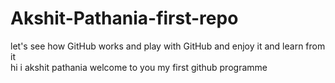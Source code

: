 # Akshit-Pathania-first-repo
let's see how GitHub works and play with GitHub and enjoy it and learn from it 
<br>
hi i akshit pathania welcome to you my first github programme 

